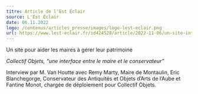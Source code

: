 ```yaml
---
titre: Article de l'Est Éclair
source: L'Est Éclair
date: 06.11.2022
logo: /contenus/articles_presse/images/logo-lest-eclair.png
url: https://www.lest-eclair.fr/id424528/article/2022-11-06/un-site-internet-pour-aider-les-maires-gerer-le-patrimoine
---
```


Un site pour aider les maires à gérer leur patrimoine

*Collectif Objets, “une interface entre le maire et le conservateur”*

Interview par M. Van Houtte avec Remy Marty, Maire de Montaulin, Eric Blanchegorge, Conservateur des Antiquités et Objets d’Arts de l’Aube et Fantine Monot, chargée de déploiement pour Collectif Objets.

